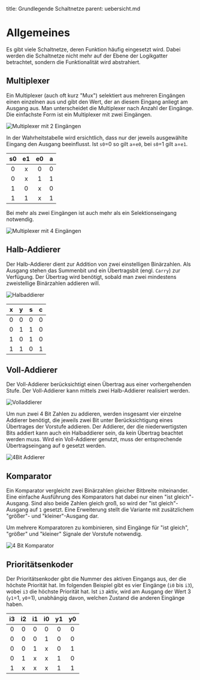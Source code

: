 title: Grundlegende Schaltnetze
parent: uebersicht.md

# Allgemeines
Es gibt viele Schaltnetze, deren Funktion häufig eingesetzt wird. Dabei werden die Schaltnetze nicht mehr auf der Ebene der Logikgatter betrachtet, sondern die Funktionalität wird abstrahiert.

## Multiplexer
Ein Multiplexer (auch oft kurz "Mux") selektiert aus mehreren Eingängen einen einzelnen aus und gibt den Wert, der an diesem Eingang anliegt am Ausgang aus. Man unterscheidet die Multiplexer nach Anzahl der Eingänge. Die einfachste Form ist ein Multiplexer mit zwei Eingängen.

![Multiplexer mit 2 Eingängen](mux2_symbol.svg)

In der Wahrheitstabelle wird ersichtlich, dass nur der jeweils ausgewählte Eingang den Ausgang beeinflusst. Ist <code>s0</code>=0 so gilt <code>a</code>=<code>e0</code>, bei <code>s0</code>=1 gilt <code>a</code>=<code>e1</code>.

s0|e1|e0|a
:---:|:---:|:---:|:---:
0|x|0|0
0|x|1|1
1|0|x|0
1|1|x|1

Bei mehr als zwei Eingängen ist auch mehr als ein Selektionseingang notwendig.

![Multiplexer mit 4 Eingängen](mux4_symbol.svg)

## Halb-Addierer
Der Halb-Addierer dient zur Addition von zwei einstelligen Binärzahlen. Als Ausgang stehen das Summenbit und ein Übertragsbit (engl. <code>Carry</code>)  zur Verfügung. Der Übertrag wird benötigt, sobald man zwei mindestens zweistellige Binärzahlen addieren will.

![Halbaddierer](halbaddierer_struktur.svg)

x|y|s|c
:---:|:---:|:---:|:---:
0|0|0|0
0|1|1|0
1|0|1|0
1|1|0|1

## Voll-Addierer
Der Voll-Addierer berücksichtigt einen Übertrag aus einer vorhergehenden Stufe. Der Voll-Addierer kann mittels zwei Halb-Addierer realisiert werden.

![Volladdierer](volladdierer_struktur.svg)

Um nun zwei 4 Bit Zahlen zu addieren, werden insgesamt vier einzelne Addierer benötigt, die jeweils zwei Bit unter Berücksichtigung eines Übertrages der Vorstufe addieren. Der Addierer, der die niederwertigsten Bits addiert kann auch ein Halbaddierer sein, da kein Übertrag beachtet werden muss. Wird ein Voll-Addierer genutzt, muss der entsprechende Übertragseingang auf <code>0</code> gesetzt werden.

![4Bit Addierer](ripple_carry_adder.svg)

## Komparator
Ein Komparator vergleicht zwei Binärzahlen gleicher Bitbreite miteinander. Eine einfache Ausführung des Komparators hat dabei nur einen "ist gleich"-Ausgang. Sind also beide Zahlen gleich groß, so wird der "ist gleich"-Ausgang auf <code>1</code> gesetzt. Eine Erweiterung stellt die Variante mit zusätzlichem "größer"- und "kleiner"-Ausgang dar.

Um mehrere Komparatoren zu kombinieren, sind Eingänge für "ist gleich", "größer" und "kleiner" Signale der Vorstufe notwendig.

![4 Bit Komparator](komparator_4bit.svg)

## Prioritätsenkoder
Der Prioritätsenkoder gibt die Nummer des aktiven Eingangs aus, der die höchste Priorität hat. Im folgenden Beispiel gibt es vier Eingänge (<code>i0</code> bis <code>i3</code>), wobei <code>i3</code> die höchste Priorität hat. Ist <code>i3</code> aktiv, wird am Ausgang der Wert 3 (<code>y1</code>=1, <code>y0</code>=1), unabhängig davon, welchen Zustand die anderen Eingänge haben.

i3|i2|i1|i0|y1|y0
:---: | :---: | :---: | :---: | :---: | :---:
0|0|0|0|0|0
0|0|0|1|0|0
0|0|1|x|0|1
0|1|x|x|1|0
1|x|x|x|1|1
